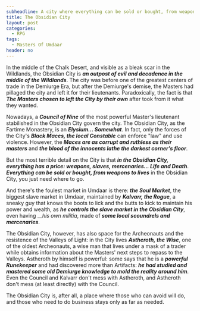 ```yaml
---
subheadline: A city where everything can be sold or bought, from weapons to lives
title: The Obsidian City
layout: post
categories:
  - RPG
tags:
  - Masters Of Umdaar
header: no
---
```


In the middle of the Chalk Desert, and visible as a bleak scar in the Wildlands, the Obsidian City is ___an outpost of evil and decadence in the middle of the Wildlands___. The city was before one of the greatest centers of trade in the Demiurge Era, but after the Demiurge's demise, the Masters had pillaged the city and left it for their lieutenants. Paradoxically, the fact is that ___The Masters chosen to left the City by their own___ after took from it what they wanted.

Nowadays, a ___Council of Nine___ of the most powerful Master's lieutenant stabilished in the Obsidian City govern the city. The Obsidian City, as the Fartime Monastery, is an ___Elysium... Somewhat___. In fact, only the forces of the City's ___Black Maces, the local Constable___ can enforce "law" and use violence. However, the ___Maces are as corrupt and ruthless as their masters___ and ___the blood of the innocents lathe the darkest corner's floor___.

But the most terrible detail on the City is that ___in the Obsidian City, everything has a price: weapons, slaves, mercenaries... Life and Death___. ___Everything can be sold or bought, from weapons to lives___ in the Obsidian City, you just need where to go.

And there's the foulest market in Umdaar is there: ___the Soul Market___, the biggest slave market in Umdaar, maintained by ___Kalvarr, the Rogue___, a sneaky guy that knows the boots to lick and the butts to kick to maintain his power and wealth, as ___he controls the slave market in the Obsidian City___, even having ___his own militia_, made of ___some local scoundrels and mercenaries___.

The Obsidian City, however, has also space for the Archeonauts and the resistence of the Valleys of Light: in the City lives ___Astheroth, the Wise___, one of the oldest Archeonauts, a wise man that lives under a mask of a trader while obtains information about the Masters' next steps to repass to the Valleys. Astheroth by himself is powerful: some says that he is a ___powerful Runekeeper___ and had discovered more than Artifacts: ___he had studied and mastered some old Demiurge knowledge to mold the reality around him___. Even the Council and Kalvarr don't mess with Astheroth, and Astheroth don't mess (at least directly) with the Council.

The Obsidian City is, after all, a place where those who can avoid will do, and those who need to do business stays only as far as needed.
